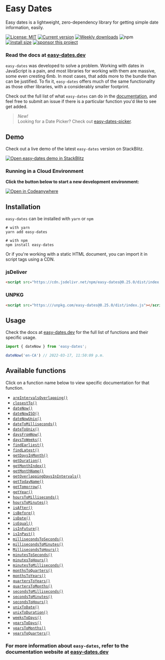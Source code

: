 # Easy Dates
Easy dates is a lightweight, zero-dependency library for getting simple date information, easily. 

[![License: MIT](https://img.shields.io/npm/l/easy-dates?color=1eb319)](LICENSE.md)
[![Current version](https://img.shields.io/npm/v/easy-dates?color=%231eb319)](https://www.npmjs.com/package/easy-dates)
[![Weekly downloads](https://img.shields.io/npm/dw/easy-dates?label=npm%20downloads&color=%231eb319)](https://www.npmjs.com/package/easy-dates)
![npm](https://img.shields.io/npm/dt/easy-dates?label=total%20downloads)
[![install size](https://packagephobia.com/badge?p=easy-dates)](https://packagephobia.com/result?p=easy-dates)
[![sponsor this project](https://img.shields.io/badge/-buy_me_a%C2%A0coffee-gray?logo=buy-me-a-coffee)](https://www.buymeacoffee.com/sandypockets)

 ### Read the docs at [easy-dates.dev](https://easy-dates.dev)

`easy-dates` was developed to solve a problem. Working with dates in JavaScript is a pain, and most libraries for working with them are massive, some even cresting 6mb. In most cases, that adds more to the bundle than can be justified. To fix it, `easy-dates` offers much of the same functionality as those other libraries, with a considerably smaller footprint. 

Check out the full list of what `easy-dates` can do in the [documentation](https://easy-dates.dev), and feel free to submit an issue if there is a particular function you'd like to see get added.

> _New!_\
> Looking for a Date Picker? Check out [easy-dates-picker](https://github.com/sandypockets/easy-dates-picker).

## Demo
Check out a live demo of the latest `easy-dates` version on StackBlitz.

[![Open easy-dates demo in StackBlitz](https://developer.stackblitz.com/img/open_in_stackblitz.svg)](https://stackblitz.com/edit/easy-dates-demo?file=src/App.js)


### Running in a Cloud Environment

**Click the button below to start a new development environment:**

[![Open in Codeanywhere](https://codeanywhere.com/img/open-in-codeanywhere-btn.svg)](https://app.codeanywhere.com/#https://github.com/sandypockets/easy-dates)

## Installation
`easy-dates` can be installed with `yarn` or `npm`
```shell
# with yarn
yarn add easy-dates
```

```shell
# with npm
npm install easy-dates
```

Or if you're working with a static HTML document, you can import it in script tags using a CDN.

### jsDeliver
```html
<script src="https://cdn.jsdelivr.net/npm/easy-dates@0.25.0/dist/index.js"></script>
```

### UNPKG
```html
<script src="https:///unpkg.com/easy-dates@0.25.0/dist/index.js"></script>
```

## Usage
Check the docs at [easy-dates.dev](https://easy-dates.dev/docs/functions/) for the full list of functions and their specific usage.

```javascript
import { dateNow } from 'easy-dates';

dateNow('en-CA') // 2022-03-17, 11:50:09 p.m.
```


## Available functions
Click on a function name below to view specific documentation for that function.

- [`areIntervalsOverlapping()`](https://easy-dates.dev/docs/functions/areIntervalsOverlapping/)
- [`closestTo()`](https://easy-dates.dev/docs/functions/closestTo)
- [`dateNow()`](https://easy-dates.dev/docs/functions/dateNow)
- [`dateNowISO()`](https://easy-dates.dev/docs/functions/dateNowISO)
- [`dateNowUnix()`](https://easy-dates.dev/docs/functions/dateNowUnix)
- [`dateToMilliseconds()`](https://easy-dates.dev/docs/functions/dateToMilliseconds)
- [`dateToUnix()`](https://easy-dates.dev/docs/functions/dateToUnix)
- [`daysFromNow()`](https://easy-dates.dev/docs/functions/daysFromNow)
- [`daysToWeeks()`](https://easy-dates.dev/docs/functions/daysToWeeks)
- [`findEarliest()`](https://easy-dates.dev/docs/functions/findEarliest)
- [`findLatest()`](https://easy-dates.dev/docs/functions/findLatest)
- [`getDaysInMonth()`](https://easy-dates.dev/docs/functions/getDaysInMonth)
- [`getDuration()`](https://easy-dates.dev/docs/functions/getDuration)
- [`getMonthIndex()`](https://easy-dates.dev/docs/functions/getMonthIndex)
- [`getMonthName()`](https://easy-dates.dev/docs/functions/getMonthName)
- [`getOverlappingDaysInIntervals()`](https://easy-dates.dev/docs/functions/getOverlappingDaysInIntervals)
- [`getTodayName()`](https://easy-dates.dev/docs/functions/getTodayName)
- [`getTomorrow()`](https://easy-dates.dev/docs/functions/getTomorrow)
- [`getYear()`](https://easy-dates.dev/docs/functions/getYear)
- [`hoursToMilliseconds()`](https://easy-dates.dev/docs/functions/hoursToMilliseconds)
- [`hoursToMinutes()`](https://easy-dates.dev/docs/functions/hoursToMinutes)
- [`isAfter()`](https://easy-dates.dev/docs/functions/isAfter)
- [`isBefore()`](https://easy-dates.dev/docs/functions/isBefore)
- [`isDate()`](https://easy-dates.dev/docs/functions/isDate)
- [`isEqual()`](https://easy-dates.dev/docs/functions/isEqual)
- [`isInFuture()`](https://easy-dates.dev/docs/functions/isInFuture)
- [`isInPast()`](https://easy-dates.dev/docs/functions/isInPast)
- [`millisecondsToSeconds()`](https://easy-dates.dev/docs/functions/millisecondsToSeconds)
- [`millisecondsToMinutes()`](https://easy-dates.dev/docs/functions/millisecondsToMinutes)
- [`MillisecondsToHours()`](https://easy-dates.dev/docs/functions/MillisecondsToHours)
- [`minutesToSeconds()`](https://easy-dates.dev/docs/functions/minutesToSeconds)
- [`minutesToHours()`](https://easy-dates.dev/docs/functions/minutesToHours)
- [`minutesToMilliseconds()`](https://easy-dates.dev/docs/functions/minutesToMilliseconds)
- [`monthsToQuarters()`](https://easy-dates.dev/docs/functions/monthsToQuarters)
- [`monthsToYears()`](https://easy-dates.dev/docs/functions/monthsToYears)
- [`quartersToYears()`](https://easy-dates.dev/docs/functions/quartersToYears)
- [`quartersToMonths()`](https://easy-dates.dev/docs/functions/quartersToMonths)
- [`secondsToMilliseconds()`](https://easy-dates.dev/docs/functions/secondsToMilliseconds)
- [`secondsToMinutes()`](https://easy-dates.dev/docs/functions/secondsToMinutes)
- [`secondsToHours()`](https://easy-dates.dev/docs/functions/secondsToHours)
- [`unixToDate()`](https://easy-dates.dev/docs/functions/unixToDate)
- [`unixToDuration()`](https://easy-dates.dev/docs/functions/unixToDuration)
- [`weeksToDays()`](https://easy-dates.dev/docs/functions/weeksToDays)
- [`yearsToDays()`](https://easy-dates.dev/docs/functions/yearsToDays)
- [`yearsToMonths()`](https://easy-dates.dev/docs/functions/yearsToMonths)
- [`yearsToQuarters()`](https://easy-dates.dev/docs/functions/yearsToQuarters)


### For more information about `easy-dates`, refer to the documentation website at [easy-dates.dev](https://easy-dates.dev)
